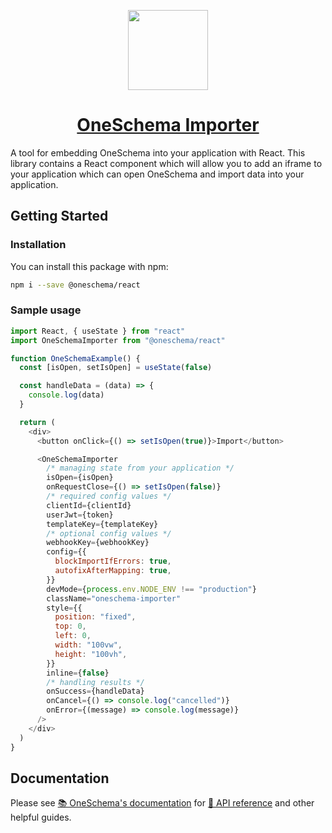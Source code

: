 <p align="center">
  <a href="https://www.oneschema.co/">
    <img src="https://uploads-ssl.webflow.com/62902d243ad8aef519be0d3e/62902d243ad8ae4014be0e97_oneschema-256.png" height="128">
    <h1 align="center">OneSchema Importer</h1>
  </a>
</p>

A tool for embedding OneSchema into your application with React. This library contains a React component which will allow you to add an iframe to your application which can open OneSchema and import data into your application.

## Getting Started

### Installation

You can install this package with npm:

```bash
npm i --save @oneschema/react
```

### Sample usage

```javascript
import React, { useState } from "react"
import OneSchemaImporter from "@oneschema/react"

function OneSchemaExample() {
  const [isOpen, setIsOpen] = useState(false)

  const handleData = (data) => {
    console.log(data)
  }

  return (
    <div>
      <button onClick={() => setIsOpen(true)}>Import</button>

      <OneSchemaImporter
        /* managing state from your application */
        isOpen={isOpen}
        onRequestClose={() => setIsOpen(false)}
        /* required config values */
        clientId={clientId}
        userJwt={token}
        templateKey={templateKey}
        /* optional config values */
        webhookKey={webhookKey}
        config={{
          blockImportIfErrors: true,
          autofixAfterMapping: true,
        }}
        devMode={process.env.NODE_ENV !== "production"}
        className="oneschema-importer"
        style={{
          position: "fixed",
          top: 0,
          left: 0,
          width: "100vw",
          height: "100vh",
        }}
        inline={false}
        /* handling results */
        onSuccess={handleData}
        onCancel={() => console.log("cancelled")}
        onError={(message) => console.log(message)}
      />
    </div>
  )
}
```

## Documentation

Please see [📚 OneSchema's documentation](https://docs.oneschema.co/) for [📒 API reference](https://docs.oneschema.co/docs/react#api-reference) and other helpful guides.

